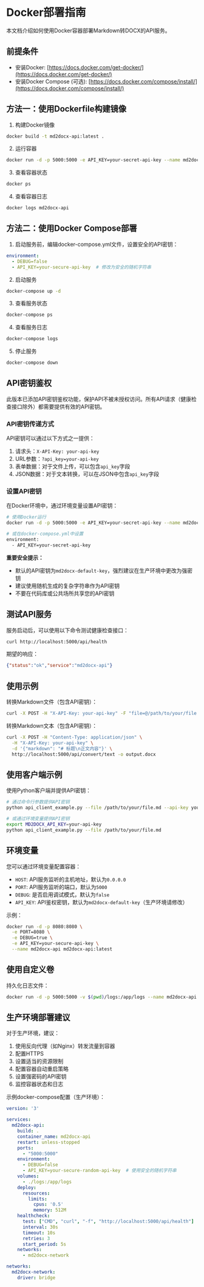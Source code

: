 # Docker部署指南

本文档介绍如何使用Docker容器部署Markdown转DOCX的API服务。

## 前提条件

- 安装Docker: [https://docs.docker.com/get-docker/](https://docs.docker.com/get-docker/)
- 安装Docker Compose (可选): [https://docs.docker.com/compose/install/](https://docs.docker.com/compose/install/)

## 方法一：使用Dockerfile构建镜像

1. 构建Docker镜像

```bash
docker build -t md2docx-api:latest .
```

2. 运行容器

```bash
docker run -d -p 5000:5000 -e API_KEY=your-secret-api-key --name md2docx-api md2docx-api:latest
```

3. 查看容器状态

```bash
docker ps
```

4. 查看容器日志

```bash
docker logs md2docx-api
```

## 方法二：使用Docker Compose部署

1. 启动服务前，编辑docker-compose.yml文件，设置安全的API密钥：

```yaml
environment:
  - DEBUG=false
  - API_KEY=your-secure-api-key  # 修改为安全的随机字符串
```

2. 启动服务

```bash
docker-compose up -d
```

3. 查看服务状态

```bash
docker-compose ps
```

4. 查看服务日志

```bash
docker-compose logs
```

5. 停止服务

```bash
docker-compose down
```

## API密钥鉴权

此版本已添加API密钥鉴权功能，保护API不被未授权访问。所有API请求（健康检查接口除外）都需要提供有效的API密钥。

### API密钥传递方式

API密钥可以通过以下方式之一提供：

1. 请求头：`X-API-Key: your-api-key`
2. URL参数：`?api_key=your-api-key`
3. 表单数据：对于文件上传，可以包含`api_key`字段
4. JSON数据：对于文本转换，可以在JSON中包含`api_key`字段

### 设置API密钥

在Docker环境中，通过环境变量设置API密钥：

```bash
# 使用Docker运行
docker run -d -p 5000:5000 -e API_KEY=your-secret-api-key --name md2docx-api md2docx-api:latest

# 或在docker-compose.yml中设置
environment:
  - API_KEY=your-secret-api-key
```

**重要安全提示：**
- 默认的API密钥为`md2docx-default-key`，强烈建议在生产环境中更改为强密钥
- 建议使用随机生成的复杂字符串作为API密钥
- 不要在代码库或公共场所共享您的API密钥

## 测试API服务

服务启动后，可以使用以下命令测试健康检查接口：

```bash
curl http://localhost:5000/api/health
```

期望的响应：

```json
{"status":"ok","service":"md2docx-api"}
```

## 使用示例

转换Markdown文件（包含API密钥）：

```bash
curl -X POST -H "X-API-Key: your-api-key" -F "file=@/path/to/your/file.md" -F "debug=false" http://localhost:5000/api/convert -o output.docx
```

转换Markdown文本（包含API密钥）：

```bash
curl -X POST -H "Content-Type: application/json" \
  -H "X-API-Key: your-api-key" \
  -d '{"markdown": "# 标题\n正文内容"}' \
  http://localhost:5000/api/convert/text -o output.docx
```

## 使用客户端示例

使用Python客户端并提供API密钥：

```bash
# 通过命令行参数提供API密钥
python api_client_example.py --file /path/to/your/file.md --api-key your-api-key

# 或通过环境变量提供API密钥
export MD2DOCX_API_KEY=your-api-key
python api_client_example.py --file /path/to/your/file.md
```

## 环境变量

您可以通过环境变量配置容器：

- `HOST`: API服务监听的主机地址，默认为`0.0.0.0`
- `PORT`: API服务监听的端口，默认为`5000`
- `DEBUG`: 是否启用调试模式，默认为`false`
- `API_KEY`: API鉴权密钥，默认为`md2docx-default-key`（生产环境请修改）

示例：

```bash
docker run -d -p 8080:8080 \
  -e PORT=8080 \
  -e DEBUG=true \
  -e API_KEY=your-secure-api-key \
  --name md2docx-api md2docx-api:latest
```

## 使用自定义卷

持久化日志文件：

```bash
docker run -d -p 5000:5000 -v $(pwd)/logs:/app/logs --name md2docx-api md2docx-api:latest
```

## 生产环境部署建议

对于生产环境，建议：

1. 使用反向代理（如Nginx）转发流量到容器
2. 配置HTTPS
3. 设置适当的资源限制
4. 配置容器自动重启策略
5. 设置强密码的API密钥
6. 监控容器状态和日志

示例docker-compose配置（生产环境）：

```yaml
version: '3'

services:
  md2docx-api:
    build: .
    container_name: md2docx-api
    restart: unless-stopped
    ports:
      - "5000:5000"
    environment:
      - DEBUG=false
      - API_KEY=your-secure-random-api-key  # 使用安全的随机字符串
    volumes:
      - ./logs:/app/logs
    deploy:
      resources:
        limits:
          cpus: '0.5'
          memory: 512M
    healthcheck:
      test: ["CMD", "curl", "-f", "http://localhost:5000/api/health"]
      interval: 30s
      timeout: 10s
      retries: 3
      start_period: 5s
    networks:
      - md2docx-network

networks:
  md2docx-network:
    driver: bridge
``` 